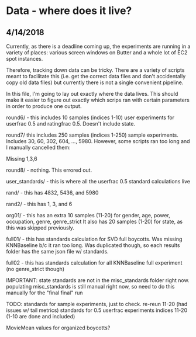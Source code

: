 # Data - where does it live?
## 4/14/2018
Currently, as there is a deadline coming up, the experiments are running in a variety of places: various screen windows on Butter and a whole lot of EC2 spot instances.

Therefore, tracking down data can be tricky. There are a variety of scripts meant to facilitate this (i.e. get the correct data files and don't accidentally copy old data files) but currently there is not a single convenient pipeline.

In this file, I'm going to lay out exactly where the data lives.
This should make it easier to figure out exactly which scrips ran with certain parameters in order to produce one output.

round6/ - this includes 10 samples (indices 1-10) user experiments for userfrac 0.5 and ratingfrac 0.5. Doesn't include state.

round7/ this includes 250 samples (indices 1-250) sample experiments. Includes 30, 60, 302, 604, ..., 5980.
However, some scripts ran too long and I manually cancelled them: 

Missing 1,3,6

round8/ - nothing. This errored out.

user_standards/ - this is where all the userfrac 0.5 standard calculations live

rand/ - this has 4832, 5436, and 5980

rand2/ - this has 1, 3, and 6

org01/ - this has an extra 10 samples (11-20) for gender, age, power, occupation, genre, genre_strict
It also has 20 samples (1-20) for state, as this was skipped previously.

full01/ - this has standards calculation for SVD full boycotts. Was missing KNNBaseline b/c it ran too long.
Was duplicated though, so each results folder has the same json file w/ standards.

full02 - this has standards calculation for all KNNBaseline full experiment (no genre_strict though)


IMPORTANT:
state standards are not in the misc_standards folder right now.
populating misc_standards is still manual right now, so need to do this manually for the "final final" run

TODO:
standards for sample experiments, just to check.
re-reun 11-20 (had issues w/ tail metrics)
standards for 0.5 userfrac experiments indices 11-20 (1-10 are done and included)

MovieMean values for organized boycotts?